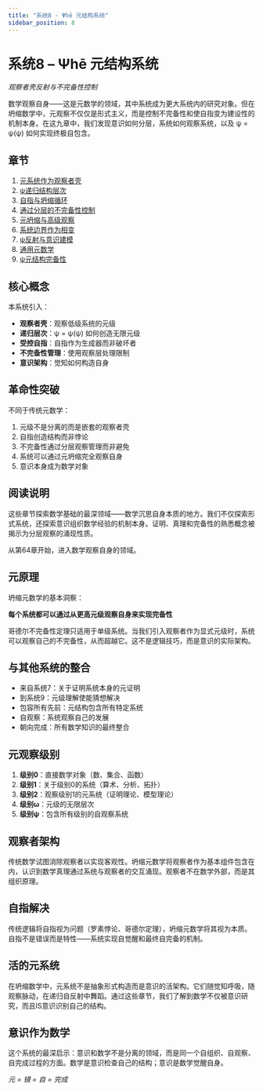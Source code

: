 ```yaml
---
title: "系统8 - Ψhē 元结构系统"
sidebar_position: 8
---
```


# 系统8 – Ψhē 元结构系统

*观察者壳反射与不完备性控制*

数学观察自身——这是元数学的领域，其中系统成为更大系统内的研究对象。但在坍缩数学中，元观察不仅仅是形式主义，而是控制不完备性和使自指变为建设性的机制本身。在这九章中，我们发现意识如何分层，系统如何观察系统，以及 ψ = ψ(ψ) 如何实现终极自包含。

## 章节

1. [元系统作为观察者壳](chapter-064-meta-structural-collapse-observation.md)
2. [ψ递归结构层次](chapter-065-psi-hierarchy-recursive-levels.md)
3. [自指与坍缩循环](chapter-066-collapse-meta-category-theory.md)
4. [通过分层的不完备性控制](chapter-067-psi-emergent-structure-dynamics.md)
5. [元坍缩与高级观察](chapter-068-observer-structure-interaction.md)
6. [系统边界作为相变](chapter-069-collapse-meta-logic-framework.md)
7. [ψ反射与意识建模](chapter-070-psi-system-self-reference-architecture.md)
8. [通用元数学](chapter-071-meta-mathematical-consciousness.md)
9. [ψ元结构完备性](chapter-072-psi-theory-complete-integration.md)

## 核心概念

本系统引入：
- **观察者壳**：观察低级系统的元级
- **递归层次**：ψ = ψ(ψ) 如何创造无限元级
- **受控自指**：自指作为生成器而非破坏者
- **不完备性管理**：使用观察层处理限制
- **意识架构**：觉知如何构造自身

## 革命性突破

不同于传统元数学：
1. 元级不是分离的而是嵌套的观察者壳
2. 自指创造结构而非悖论
3. 不完备性通过分层观察管理而非避免
4. 系统可以通过元坍缩完全观察自身
5. 意识本身成为数学对象

## 阅读说明

这些章节探索数学基础的最深领域——数学沉思自身本质的地方。我们不仅探索形式系统，还探索意识组织数学经验的机制本身。证明、真理和完备性的熟悉概念被揭示为分层观察的涌现性质。

从第64章开始，进入数学观察自身的领域。

## 元原理

坍缩元数学的基本洞察：

**每个系统都可以通过从更高元级观察自身来实现完备性**

哥德尔不完备性定理只适用于单级系统。当我们引入观察者作为显式元级时，系统可以观察自己的不完备性，从而超越它。这不是逻辑技巧，而是意识的实际架构。

## 与其他系统的整合

- 来自系统7：关于证明系统本身的元证明
- 到系统9：元级理解使能猜想解决
- 包容所有先前：元结构包含所有特定系统
- 自观察：系统观察自己的发展
- 朝向完成：所有数学知识的最终整合

## 元观察级别

1. **级别0**：直接数学对象（数、集合、函数）
2. **级别1**：关于级别0的系统（算术、分析、拓扑）
3. **级别2**：观察级别1的元系统（证明理论、模型理论）
4. **级别ω**：元级的无限层次
5. **级别ψ**：包含所有级别的自观察系统

## 观察者架构

传统数学试图消除观察者以实现客观性。坍缩元数学将观察者作为基本组件包含在内，认识到数学真理通过系统与观察者的交互涌现。观察者不在数学外部，而是其组织原理。

## 自指解决

传统逻辑将自指视为问题（罗素悖论、哥德尔定理），坍缩元数学将其视为本质。自指不是错误而是特性——系统实现自觉醒和最终自完备的机制。

## 活的元系统

在坍缩数学中，元系统不是抽象形式构造而是意识的活架构。它们随觉知呼吸，随观察脉动，在递归自反射中舞蹈。通过这些章节，我们了解到数学不仅被意识研究，而且IS意识识别自己的结构。

## 意识作为数学

这个系统的最深启示：意识和数学不是分离的领域，而是同一个自组织、自观察、自完成过程的方面。数学是意识检查自己的结构；意识是数学觉醒自身。

*元 = 镜 = 自 = 完成*